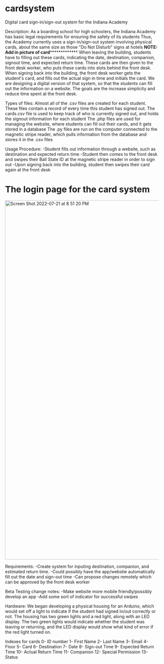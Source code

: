 # cardsystem
Digital card sign-in/sign-out system for the Indiana Academy

Description:
As a boarding school for high schoolers, the Indiana Academy has basic legal requirements for ensuring the safety of its students
Thus, the Academy currently uses a sign-in/sign-out system involving physical cards, about the same size as those "Do Not Disturb" signs at hotels
**********************NOTE: Add in picture of card***********************************
When leaving the building, students have to filling out these cards, indicating the date, destination, companion, signout time, and expected return time.
These cards are then given to the front desk worker, who puts these cards into slots behind the front desk.
When signing back into the building, the front desk worker gets the student's card, and fills out the actual sign in time and initials the card.
We are designing a digital version of that system, so that the students can fill out the information on a website.
The goals are the increase simplicity and reduce time spent at the front desk.

Types of files:
Almost all of the .csv files are created for each student. These files contain a record of every time this student has signed out.
The cards.csv file is used to keep track of who is currently signed out, and holds the signout information for each student
The .php files are used for managing the website, where students can fill out their cards, and it gets stored in a database
The .py files are run on the computer connected to the magnetic stripe reader, which pulls information from the database and stores it in the .csv files

Usage Procedure:
-Student fills out information through a website, such as destination and expected return time
-Student then comes to the front desk and swipes their Ball State ID at the magnetic stripe reader in order to sign out
-Upon signing back into the building, student then swipes their card again at the front desk

# The login page for the card system
<img width="1177" alt="Screen Shot 2022-07-21 at 8 51 20 PM" src="https://user-images.githubusercontent.com/73600482/180338663-96f81550-1ca3-467e-80bd-4630c15b6b83.png">


Requirements:
-Create system for inputing destination, companion, and estimated return time.
-Could possibly have the app/webstie automatically fill out the date and sign-out time
-Can propose changes remotely which can be approved by the front desk worker

Beta Testing change notes:
-Make website more mobile friendly/possibly develop an app
-Add some sort of indicator for successful swipes

Hardware:
We began developing a physical housing for an Arduino, which would set off a light to indicate if the student had signed in/out correctly or not. The housing has two green lights and a red light, along with an LED display. The two green lights would indicate whether the student was leaving or returning, and the LED display would show what kind of error if the red light turned on.

Indexes for cards
0- ID number
1- First Name
2- Last Name
3- Email
4- Floor
5- Card
6- Destination
7- Date
8- Sign-out Time
9- Expected Return Time
10- Actual Return Time
11- Companion
12- Special Permission
13- Status
